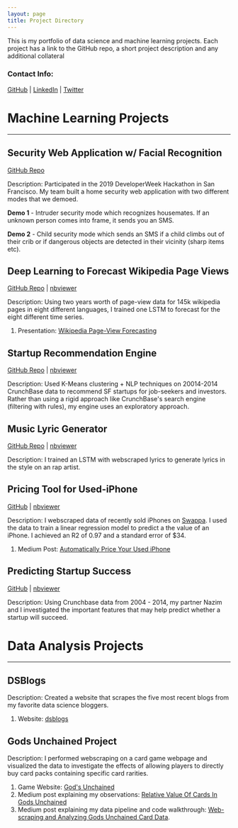 ```yaml
---
layout: page
title: Project Directory
---
```


This is my portfolio of data science and machine learning projects. Each project has a link to the GitHub repo, a short project description and any additional collateral

### Contact Info:
[GitHub](https://github.com/jdmendoza) |
[LinkedIn](https://www.linkedin.com/in/jdmendoza1) |
[Twitter](https://twitter.com/Jdanny650)


# Machine Learning Projects

---
## Security Web Application w/ Facial Recognition

[GitHub Repo](https://github.com/dynogravelso/devweek_hackathon_2019)

Description: Participated in the 2019 DeveloperWeek Hackathon in San Francisco. My team built a home security web application with two different modes that we demoed.

**Demo 1** - Intruder security mode which recognizes housemates. If an unknown person comes into frame, it sends you an SMS.

**Demo 2** - Child security mode which sends an SMS if a child climbs out of their crib or if dangerous objects are detected in their vicinity (sharp items etc).



## Deep Learning to Forecast Wikipedia Page Views

[GitHub Repo](https://github.com/jdmendoza/wikipedia_time_series_forecasting) | [nbviewer](https://nbviewer.jupyter.org/github/jdmendoza/wikipedia_time_series_forecasting/blob/master/Wikipedia_Language_LSTM.ipynb)

Description: Using two years worth of page-view data for 145k wikipedia pages in eight different languages, I trained one LSTM to forecast for the eight different time series.

1. Presentation: [Wikipedia Page-View Forecasting](https://www.dropbox.com/s/7yhrfevqn9yyoj4/wiki_forecasting.pptx?dl=0)



## Startup Recommendation Engine

[GitHub Repo](https://github.com/jdmendoza/startup_recommendation_engine) | [nbviewer](https://nbviewer.jupyter.org/github/jdmendoza/startup_recommendation_engine/blob/master/Startup_Recommender.ipynb)

Description: Used K-Means clustering + NLP techniques on 20014-2014 CrunchBase data to recommend SF startups for job-seekers and investors. Rather than using a rigid approach like CrunchBase's search engine (filtering with rules), my engine uses an exploratory approach.



## Music Lyric Generator

[GitHub Repo](https://github.com/jdmendoza/rap_lyrics_generator_lstm) | [nbviewer](https://nbviewer.jupyter.org/github/jdmendoza/rap_lyrics_generator_lstm/blob/master/Rap_Lyrics_Generation.ipynb)

Description: I trained an LSTM with webscraped lyrics to generate lyrics in the style on an rap artist.  



## Pricing Tool for Used-iPhone

[GitHub](https://github.com/jdmendoza/used_iphone_price_prediction) | [nbviewer](https://nbviewer.jupyter.org/github/jdmendoza/used_iphone_price_prediction/blob/master/3_Modeling_Data.ipynb)

Description: I webscraped data of recently sold iPhones on [Swappa](https://swappa.com/buy/iphones). I used the data to train a linear regression model to predict a the value of an iPhone. I achieved an R2 of 0.97 and a standard error of $34.

1. Medium Post: [Automatically Price Your Used iPhone](https://medium.com/@jdannym93/automatically-price-your-used-iphone-2a83bb9eac30)



## Predicting Startup Success

[GitHub](https://github.com/jdmendoza/predicting_startup_success) | [nbviewer](https://nbviewer.jupyter.org/github/jdmendoza/predicting_startup_success/blob/master/Danny_SF_Startup_Acquisition.ipynb)

Description: Using Crunchbase data from 2004 - 2014, my partner Nazim and I investigated the important features that may help predict whether a startup will succeed.


# Data Analysis Projects

---
## DSBlogs

Description: Created a website that scrapes the five  most recent blogs from my favorite data science bloggers.

1. Website: [dsblogs](https://dsblogs.herokuapp.com/)

## Gods Unchained Project

Description: I performed  webscraping on a card game webpage and visualized the data to investigate the effects of allowing players to directly buy card packs containing specific card rarities.

1. Game Website: [God's Unchained](https://godsunchained.com/?refcode=0x07453584C359A2b95fe115CC5eA72c56eEFE3Ee2)
2. Medium post explaining my observations: [Relative Value Of Cards In Gods Unchained](https://medium.com/@jdannym93/relative-value-of-cards-in-gods-unchained-b875a1cee7e0)  
3. Medium post explaining my data pipeline and code walkthrough: [Web-scraping and Analyzing Gods Unchained Card Data](https://medium.com/@jdannym93/web-scraping-and-analyzing-gods-unchained-card-data-1087b9fcd734).
